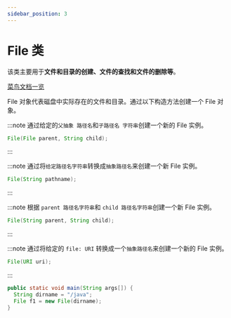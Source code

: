 ```yaml
---
sidebar_position: 3
---
```


# File 类

该类主要用于**文件和目录的创建、文件的查找和文件的删除等**。

[菜鸟文档一览](https://www.runoob.com/java/java-file.html)

File 对象代表磁盘中实际存在的文件和目录。通过以下构造方法创建一个 File 对象。

:::note
通过给定的`父抽象 路径名`和`子路径名 字符串`创建一个新的 File 实例。

```Java
File(File parent, String child);
```

:::

:::note
通过将`给定路径名字符串`转换成`抽象路径名`来创建一个新 File 实例。

```Java
File(String pathname);
```

:::

:::note
根据 `parent 路径名字符串`和 `child 路径名字符串`创建一个新 File 实例。

```Java
File(String parent, String child);
```

:::

:::note
通过将给定的 `file: URI` 转换成一个`抽象路径名`来创建一个新的 File 实例。

```Java
File(URI uri);
```

:::

```Java title="创建实例"
public static void main(String args[]) {
  String dirname = "/java";
  File f1 = new File(dirname);
}
```
